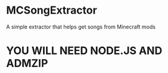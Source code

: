 # MCSongExtractor
A simple extractor that helps get songs from Minecraft mods
# YOU WILL NEED NODE.JS AND ADMZIP
